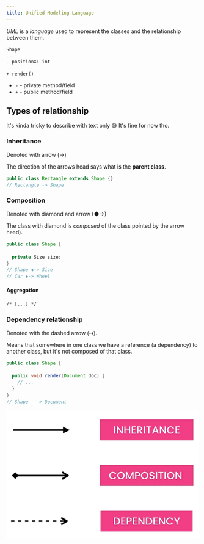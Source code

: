 ```yaml
---
title: Unified Modeling Language
---
```


_UML_ is a _language_ used to represent the classes and the relationship between them.

```uml
Shape
---
- positionX: int
---
+ render()
```

- `-` - private method/field
- `+` - public method/field

## Types of relationship

It's kinda tricky to describe with text only 😅 It's fine for now tho.

### Inheritance

Denoted with arrow (→)

The direction of the arrows head says what is the **parent class**.

```java
public class Rectangle extends Shape {}
// Rectangle -> Shape

```

### Composition

Denoted with diamond and arrow (◆→)

The class with diamond is _composed_ of the class pointed by the arrow head).

```java
public class Shape {

  private Size size;
}
// Shape ◆-> Size
// Car ◆-> Wheel

```

#### Aggregation

`/* [...] */`

### Dependency relationship

Denoted with the dashed arrow (⇢).

Means that somewhere in one class we have a reference (a dependency) to another class, but it's not composed of that class.

```java
public class Shape {

  public void render(Document doc) {
    // ...
  }
}
// Shape ---> Document

```

![](/public/uml-1.png)
